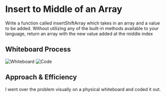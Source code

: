 # Insert to Middle of an Array

<!-- Description of the challenge -->
Write a function called insertShiftArray which takes in an array and a value to be added. Without utilizing any of the built-in methods available to your language, return an array with the new value added at the middle index

## Whiteboard Process

<!-- Embedded whiteboard image -->
![Whiteboard](401code-challenges/images/CC02-2.jpg)
![Code](401code-challenges/images/CC02-1.png)

## Approach & Efficiency

<!-- What approach did you take? Discuss Why. What is the Big O space/time for this approach? -->

I went over the problem visually on a physical whiteboard and coded it out.
